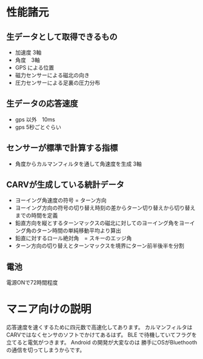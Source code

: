 # 性能諸元
## 生データとして取得できるもの
- 加速度 3軸
- 角度　3軸
- GPS による位置
- 磁力センサーによる磁北の向き
- 圧力センサーによる足裏の圧力分布
## 生データの応答速度
- gps 以外　10ms
- gps 5秒ごとぐらい
## センサーが標準で計算する指標
- 角度からカルマンフィルタを通して角速度を生成 3軸
## CARVが生成している統計データ
- ヨーイング角速度の符号 = ターン方向
- ヨーイング方向の符号の切り替え時刻の差からターン切り替えから切り替えまでの時間を定義
- 鉛直方向を縦とするターンマックスの磁北に対してのヨーイング角をヨーイング角のターン時間の単純移動平均より算出
- 鉛直に対するロール絶対角　= スキーのエッジ角
- ターン方向の切り替えとターンマックスを境界にターン前半後半を分割
## 電池
電源ONで72時間程度



# マニア向けの説明
応答速度を速くするために四元数で高速化してあります。
カルマンフィルタはCARVではなくセンサのソフトでかけてあるはず。
BLE で待機していてフラグを立てると電気がつきます。
Android の開発が大変なのは 勝手にOSがBluethooth の通信を切ってしまうからです。